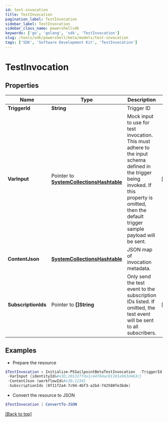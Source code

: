 ```yaml
---
id: test-invocation
title: TestInvocation
pagination_label: TestInvocation
sidebar_label: TestInvocation
sidebar_class_name: powershellsdk
keywords: ['go', 'golang', 'sdk', 'TestInvocation'] 
slug: /tools/sdk/powershell/beta/models/test-invocation
tags: ['SDK', 'Software Development Kit', 'TestInvocation']
---
```



# TestInvocation

## Properties

Name | Type | Description | Notes
------------ | ------------- | ------------- | -------------
**TriggerId** |  **String** | Trigger ID | 
**VarInput** |  Pointer to [**SystemCollectionsHashtable**](system-collections-hashtable) | Mock input to use for test invocation.  This must adhere to the input schema defined in the trigger being invoked.  If this property is omitted, then the default trigger sample payload will be sent. | [optional] 
**ContentJson** |  [**SystemCollectionsHashtable**](system-collections-hashtable) | JSON map of invocation metadata. | 
**SubscriptionIds** |  Pointer to **[]String** | Only send the test event to the subscription IDs listed.  If omitted, the test event will be sent to all subscribers. | [optional] 

## Examples

- Prepare the resource
```powershell
$TestInvocation = Initialize-PSSailpointBetaTestInvocation  -TriggerId idn:access-request-post-approval `
 -VarInput {identityId&#x3D;201327fda1c44704ac01181e963d463c} `
 -ContentJson {workflowId&#x3D;1234} `
 -SubscriptionIds [0f11f2a4-7c94-4bf3-a2bd-742580fe3bde]
```

- Convert the resource to JSON
```powershell
$TestInvocation | ConvertTo-JSON
```


[[Back to top]](#) 

